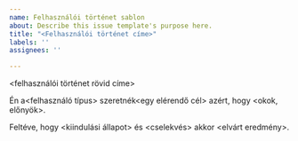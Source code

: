 ```yaml
---
name: Felhasználói történet sablon
about: Describe this issue template's purpose here.
title: "<Felhasználói történet címe>"
labels: ''
assignees: ''

---
```


<felhasználói történet rövid címe>

Én a<felhasználó típus>
szeretnék<egy elérendő cél>
azért, hogy <okok, előnyök>.

Feltéve, hogy <kiindulási állapot>
és <cselekvés>
akkor <elvárt eredmény>.

